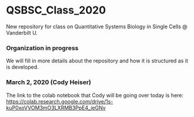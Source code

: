 # QSBSC_Class_2020
New repository for class on Quantitative Systems Biology in Single Cells @ Vanderbilt U.

### Organization in progress
We will fill in more details about the repository and how it is structured as it is developed. 


### March 2, 2020 (Cody Heiser)
The link to the colab notebook that Cody will be going over today is here: https://colab.research.google.com/drive/1s-kuP0xoVVOM3mO3LXRMB3PpE4_ieGNv

